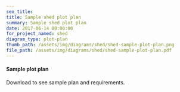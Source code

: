 ```yaml
---
seo_title: 
title: Sample shed plot plan
summary: Sample shed plot plan
date: 2017-06-14 00:00:00
for_project_named: shed
diagram_type: plot-plan
thumb_path: /assets/img/diagrams/shed/shed-sample-plot-plan.png
file_path: /assets/img/diagrams/shed/shed-sample-plot-plan.pdf
---
```

#### Sample plot plan
Download to see sample plan and requirements.
